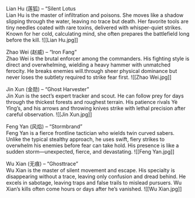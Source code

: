 Lian Hu (莲狐) – “Silent Lotus  
Lian Hu is the master of infiltration and poisons. She moves like a shadow slipping through the water, leaving no trace but death. Her favorite tools are tiny needles coated with rare toxins, delivered with whisper-quiet strikes. Known for her cold, calculating mind, she often prepares the battlefield long before the kill.
![[Lian Hu.jpg]]



Zhao Wei (赵威) – “Iron Fang”  
Zhao Wei is the brutal enforcer among the commanders. His fighting style is direct and overwhelming, wielding a heavy hammer with unmatched ferocity. He breaks enemies will.through sheer physical dominance but never loses the subtlety required to strike fear first.
![[Zhao Wei.jpg]]


Jin Xun (金勋) – “Ghost Harvester”  
Jin Xun is the sect’s expert tracker and scout. He can follow prey for days through the thickest forests and roughest terrain. His patience rivals Yè Yǐng’s, and his arrows and throwing knives strike with lethal precision after careful observation.
![[Jin Xun.jpg]]



Feng Yan (风焰) – “Stormbrand”  
Feng Yan is a fierce frontline tactician who wields twin curved sabers. Unlike the typical stealthy approach, he uses swift, fiery strikes to overwhelm his enemies before fear can take hold. His presence is like a sudden storm—unexpected, fierce, and devastating.
![[Feng Yan.jpg]]



Wu Xian (无痕) – “Ghosttrace”  
Wu Xian is the master of silent movement and escape. His specialty is disappearing without a trace, leaving only confusion and dread behind. He excels in sabotage, leaving traps and false trails to mislead pursuers. Wu Xian’s kills often come hours or days after he’s vanished.
![[Wu Xian.jpg]]